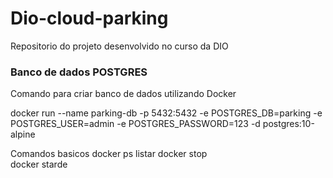 # Dio-cloud-parking
Repositorio do projeto desenvolvido no curso da DIO

### Banco de dados POSTGRES
Comando para criar banco de dados utilizando Docker

docker run --name parking-db -p 5432:5432 -e POSTGRES_DB=parking -e POSTGRES_USER=admin -e POSTGRES_PASSWORD=123 -d postgres:10-alpine

Comandos basicos
docker ps       listar
docker stop     
docker starde